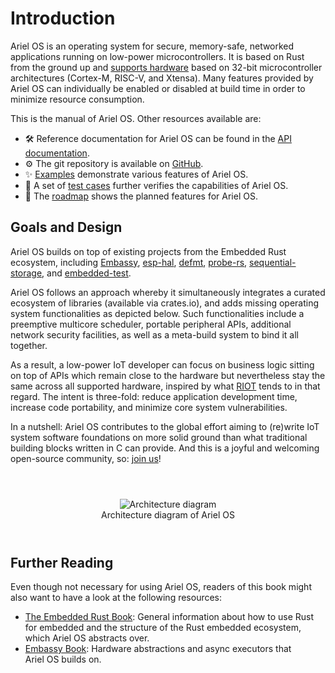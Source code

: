 # Introduction

Ariel OS is an operating system for secure, memory-safe, networked applications
running on low-power microcontrollers.
It is based on Rust from the ground up
and [supports hardware](https://ariel-os.github.io/ariel-os/dev/docs/book/hardware-functionality-support.html)
based on 32-bit microcontroller architectures (Cortex-M, RISC-V, and Xtensa).
Many features provided by Ariel OS can individually be enabled or disabled at build time
in order to minimize resource consumption.

This is the manual of Ariel OS. Other resources available are:

- 🛠️ Reference documentation for Ariel OS can be found in the
  [API documentation](https://ariel-os.github.io/ariel-os/dev/docs/api/ariel_os/).
- ⚙️  The git repository is available on
  [GitHub](https://github.com/ariel-os/ariel-os).
- ✨ [Examples](https://github.com/ariel-os/ariel-os/tree/main/examples)
  demonstrate various features of Ariel OS.
- 🧪 A set of [test cases](https://github.com/ariel-os/ariel-os/tree/main/tests)
  further verifies the capabilities of Ariel OS.
- 🚧 The [roadmap](https://github.com/ariel-os/ariel-os/issues/242)
  shows the planned features for Ariel OS.

## Goals and Design

Ariel OS builds on top of existing projects from the Embedded Rust ecosystem, including
[Embassy](https://github.com/embassy-rs/embassy), [esp-hal](https://github.com/esp-rs/esp-hal),
[defmt](https://github.com/knurling-rs/defmt), [probe-rs](https://github.com/probe-rs/probe-rs),
[sequential-storage](https://github.com/tweedegolf/sequential-storage), and
[embedded-test](https://github.com/probe-rs/embedded-test).

Ariel OS follows an approach whereby it simultaneously integrates a curated ecosystem of libraries (available via crates.io),
and adds missing operating system functionalities as depicted below.
Such functionalities include a preemptive multicore scheduler, portable peripheral APIs,
additional network security facilities, as well as a meta-build system to bind it all together.

As a result, a low-power IoT developer can focus on business logic
sitting on top of APIs which remain close to the hardware but
nevertheless stay the same across all supported hardware,
inspired by what [RIOT](https://github.com/RIOT-OS/RIOT/) tends to in that regard.
The intent is three-fold: reduce application development time,
increase code portability, and minimize core system vulnerabilities.

In a nutshell: Ariel OS contributes to the global effort aiming to (re)write IoT system software
foundations on more solid ground than what traditional building blocks written in C can provide.
And this is a joyful and welcoming open-source community, so: [join us](https://github.com/ariel-os/ariel-os)!

<figure style="text-align: center; margin: 4em">
  <img src="figures/ariel-os-arch-diagram2.svg" alt="Architecture diagram">
  <figcaption>Architecture diagram of Ariel OS</figcaption>
</figure>

## Further Reading

Even though not necessary for using Ariel OS, readers of this book might also want
to have a look at the following resources:

- [The Embedded Rust Book](https://docs.rust-embedded.org/book/): General information about how to use Rust for embedded and the structure of the Rust embedded ecosystem, which Ariel OS abstracts over.
- [Embassy Book](https://embassy.dev/book/): Hardware abstractions and async executors that Ariel OS builds on.
